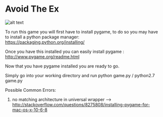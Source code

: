 # Avoid The Ex

![alt text](https://imgur.com/gallery/cmeuT)

To run this game you will first have to install pygame, to do so you may have to install a python package manager: https://packaging.python.org/installing/ 

Once you have this installed you can easily install pygame : http://www.pygame.org/readme.html

Now that you have pygame installed you are ready to go.

Simply go into your working directory and run python game.py / python2.7 game.py 

Possible Common Errors:

1) no matching architecture in universal wrapper
  --> http://stackoverflow.com/questions/8275808/installing-pygame-for-mac-os-x-10-6-8
  


